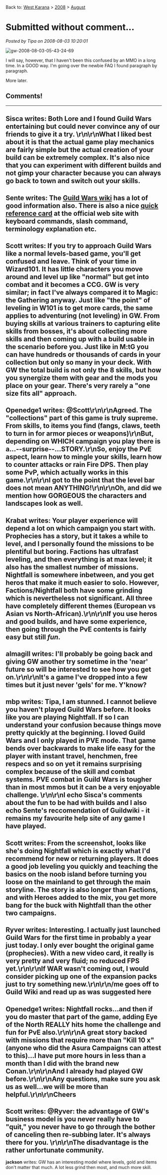 Back to: [West Karana](/posts/westkarana.md) > [2008](/posts/2008/westkarana.md) > [August](./westkarana.md)
# Submitted without comment...

*Posted by Tipa on 2008-08-03 10:20:01*

![](../../../uploads/2008/08/gw-2008-08-03-05-43-24-69.jpg "gw-2008-08-03-05-43-24-69")

I will say, however, that I haven't been this confused by an MMO in a long time. In a GOOD way. I'm going over the newbie FAQ I found paragraph by paragraph.

More later.

## Comments!
---
**Sisca** writes: Both Lore and I found Guild Wars entertaining but could never convince any of our friends to give it a try. \r\n\r\nWhat I liked best about it is that the actual game play mechanics are fairly simple but the actual creation of your build can be extremely complex. It's also nice that you can experiment with different builds and not gimp your character because you can always go back to town and switch out your skills.
---
**Sente** writes: The <a href="http://guildwars.wikia.com" rel="nofollow">Guild Wars wiki</a> has a lot of good information also. There is also a nice <a href="ftp://ftp.guildwars.com/downloads/gwn-qrc-en.pdf" rel="nofollow">quick reference card</a> at the official web site with keyboard commands, slash command, terminology explanation etc.
---
**Scott** writes: If you try to approach Guild Wars like a normal levels-based game, you'll get confused and leave. Think of your time in Wizard101. It has little characters you move around and level up like "normal" but get into combat and it becomes a CCG. GW is very similar; in fact I've always compared it to Magic: the Gathering anyway. Just like "the point" of leveling in W101 is to get more cards, the same applies to adventuring (not leveling) in GW. From buying skills at various trainers to capturing elite skills from bosses, it's about collecting more skills and then coming up with a build usable in the scenario before you. Just like in M:tG you can have hundreds or thousands of cards in your collection but only so many in your deck. With GW the total build is not only the 8 skills, but how you synergize them with gear and the mods you place on your gear. There's very rarely a "one size fits all" approach.
---
**Openedge1** writes: @Scott\r\n\r\nAgreed. The "collections" part of this game is truly supreme. From skills, to items you find (fangs, claws, teeth to turn in for armor pieces or weapons)\r\nBut, depending on WHICH campaign you play there is a...--surprise--...STORY.\r\nSo, enjoy the PvE aspect, learn how to mingle your skills, learn how to counter attacks or rain Fire DPS. Then play some PvP, which actually works in this game.\r\n\r\nI got to the point that the level bar does not mean ANYTHING!\r\n\r\nOh, and did we mention how GORGEOUS the characters and landscapes look as well.
---
**Krabat** writes: Your player experience will depend a lot on which campaign you start with. Prophecies has a story, but it takes a while to level, and I personally found the missions to be plentiful but boring. Factions has ultrafast leveling, and then everything is at max level; it also has the smallest number of missions. Nightfall is somewhere inbetween, and you get heros that make it much easier to solo. However, Factions/Nightfall both have some grinding which is nevertheless not significant. All three have completely different themes (European vs Asian vs North-African).\r\n\r\nIf you use heros and good builds, and have some experience, then going through the PvE contents is fairly easy but still *fun*.
---
**almagill** writes: I'll probably be going back and giving GW another try sometime in the 'near' future so will be interested to see how you get on.\r\n\r\nIt's a game I've dropped into a few times but it just never 'gels' for me. Y'know?
---
**mbp** writes: Tipa, I am stunned. I cannot believe you haven't played Guild Wars before. It looks like you are playing Nightfall. If so I can understand your confusion because things move pretty quickly at the beginning. I loved Guild Wars and I only played in PVE mode. That game bends over backwards to make life easy for the player with instant travel, henchmen,  free respecs and so on yet it remains surprising complex because of the skill and combat systems. PVE combat in Guild Wars is tougher than in most mmos but  it can be a very enjoyable challenge. \r\n\r\nI echo Sisca's comments about the fun to be had with builds and I also echo Sente's reccomendation of Guildwiki - it remains my favourite help site of any game I have played.
---
**Scott** writes: From the screenshot, looks like she's doing Nightfall which is exactly what I'd recommend for new or returning players. It does a good job leveling you quickly and teaching the basics on the noob island before turning you loose on the mainland to get through the main storyline. The story is also longer than Factions, and with Heroes added to the mix, you get more bang for the buck with Nightfall than the other two campaigns.
---
**Ryver** writes: Interesting. I actually just launched Guild Wars for the first time in probably a year just today. I only ever bought the original game (prophecies). With a new video card, it really is very pretty and very fluid; no reduced FPS yet.\r\n\r\nIf WAR wasn't coming out, I would consider picking up one of the expansion packs just to try something new.\r\n\r\n/me goes off to Guild Wiki and read up as was suggested here
---
**Openedge1** writes: Nightfall rocks...and then if you do master that part of the game, adding Eye of the North REALLY hits home the challenge and fun for PvE also.\r\n\r\nA great story backed with missions that require more than "Kill 10 x" (anyone who did the Asura Campaigns can attest to this)...I have put more hours in less than a month than I did with the brand new Conan.\r\n\r\nAnd I already had played GW before.\r\n\r\nAny questions, make sure you ask us as well...we will be more than helpful.\r\n\r\nCheers
---
**Scott** writes: @Ryver: the advantage of GW's business model is you never really have to "quit," you never have to go through the bother of canceling then re-subbing later. It's always there for you. \r\n\r\nThe disadvantage is the rather unfortunate community.
---
**jackson** writes: GW has an interesting model where levels, gold and items don't matter that much. A lot less grind then most, and much more skill.
